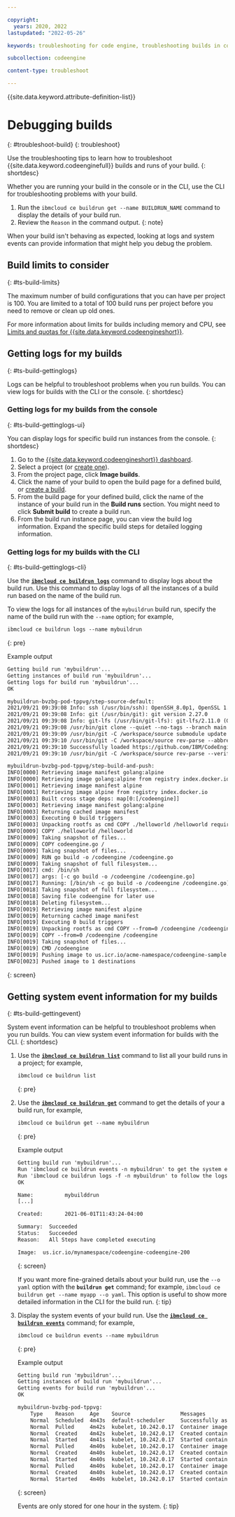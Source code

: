 ```yaml
---

copyright:
  years: 2020, 2022
lastupdated: "2022-05-26"

keywords: troubleshooting for code engine, troubleshooting builds in code engine, tips for builds in code engine, resolution of builds in code engine, builds

subcollection: codeengine

content-type: troubleshoot

---
```


{{site.data.keyword.attribute-definition-list}}

# Debugging builds 
{: #troubleshoot-build}
{: troubleshoot}

Use the troubleshooting tips to learn how to troubleshoot {{site.data.keyword.codeenginefull}} builds and runs of your build.
{: shortdesc}

Whether you are running your build in the console or in the CLI, use the CLI for troubleshooting problems with your build.
1. Run the `ibmcloud ce buildrun get --name BUILDRUN_NAME` command to display the details of your build run.
2. Review the `Reason` in the command output.
{: note}  

When your build isn't behaving as expected, looking at logs and system events can provide information that might help you debug the problem. 

## Build limits to consider 
{: #ts-build-limits}

The maximum number of build configurations that you can have per project is 100. You are limited to a total of 100 build runs per project before you need to remove or clean up old ones.

For more information about limits for builds including memory and CPU, see [Limits and quotas for {{site.data.keyword.codeengineshort}}](/docs/codeengine?topic=codeengine-limits).

## Getting logs for my builds
{: #ts-build-gettinglogs}

Logs can be helpful to troubleshoot problems when you run builds. You can view logs for builds with the CLI or the console. 
{: shortdesc}

### Getting logs for my builds from the console
{: #ts-build-gettinglogs-ui}

You can display logs for specific build run instances from the console. 
{: shortdesc}

1. Go to the [{{site.data.keyword.codeengineshort}} dashboard](https://cloud.ibm.com/codeengine/overview).
2. Select a project (or [create one](/docs/codeengine?topic=codeengine-manage-project#create-a-project)).
3. From the project page, click **Image builds**.
4. Click the name of your build to open the build page for a defined build, or [create a build](/docs/codeengine?topic=codeengine-build-image#build-create-console).
5. From the build page for your defined build, click the name of the instance of your build run in the **Build runs** section. You might need to click **Submit build** to create a build run.  
6. From the build run instance page, you can view the build log information. Expand the specific build steps for detailed logging information.

### Getting logs for my builds with the CLI
{: #ts-build-gettinglogs-cli}

Use the [**`ibmcloud ce buildrun logs`**](/docs/codeengine?topic=codeengine-cli#cli-buildrun-logs) command to display logs about the build run. Use this command to display logs of all the instances of a build run based on the name of the build run.

To view the logs for all instances of the `mybuildrun` build run, specify the name of the build run with the `--name` option; for example,  

```txt
ibmcloud ce buildrun logs --name mybuildrun
```
{: pre}

Example output

```txt
Getting build run 'mybuildrun'...
Getting instances of build run 'mybuildrun'...
Getting logs for build run 'mybuildrun'...
OK

mybuildrun-bvzbg-pod-tppvg/step-source-default:
2021/09/21 09:39:08 Info: ssh (/usr/bin/ssh): OpenSSH_8.0p1, OpenSSL 1.1.1g FIPS  21 Apr 2020
2021/09/21 09:39:08 Info: git (/usr/bin/git): git version 2.27.0
2021/09/21 09:39:08 Info: git-lfs (/usr/bin/git-lfs): git-lfs/2.11.0 (GitHub; linux amd64; go 1.14.4)
2021/09/21 09:39:08 /usr/bin/git clone --quiet --no-tags --branch main --depth 1 --single-branch -- https://github.com/IBM/CodeEngine /workspace/source
2021/09/21 09:39:09 /usr/bin/git -C /workspace/source submodule update --init --recursive --depth 1
2021/09/21 09:39:10 /usr/bin/git -C /workspace/source rev-parse --abbrev-ref HEAD
2021/09/21 09:39:10 Successfully loaded https://github.com/IBM/CodeEngine (main) into /workspace/source
2021/09/21 09:39:10 /usr/bin/git -C /workspace/source rev-parse --verify HEAD

mybuildrun-bvzbg-pod-tppvg/step-build-and-push:
INFO[0000] Retrieving image manifest golang:alpine
INFO[0000] Retrieving image golang:alpine from registry index.docker.io
INFO[0001] Retrieving image manifest alpine
INFO[0001] Retrieving image alpine from registry index.docker.io
INFO[0003] Built cross stage deps: map[0:[/codeengine]]
INFO[0003] Retrieving image manifest golang:alpine
INFO[0003] Returning cached image manifest
INFO[0003] Executing 0 build triggers
INFO[0003] Unpacking rootfs as cmd COPY ./helloworld /helloworld requires it.
INFO[0009] COPY ./helloworld /helloworld
INFO[0009] Taking snapshot of files...
INFO[0009] COPY codeengine.go /
INFO[0009] Taking snapshot of files...
INFO[0009] RUN go build -o /codeengine /codeengine.go
INFO[0009] Taking snapshot of full filesystem...
INFO[0017] cmd: /bin/sh
INFO[0017] args: [-c go build -o /codeengine /codeengine.go]
INFO[0017] Running: [/bin/sh -c go build -o /codeengine /codeengine.go]
INFO[0018] Taking snapshot of full filesystem...
INFO[0018] Saving file codeengine for later use
INFO[0018] Deleting filesystem...
INFO[0019] Retrieving image manifest alpine
INFO[0019] Returning cached image manifest
INFO[0019] Executing 0 build triggers
INFO[0019] Unpacking rootfs as cmd COPY --from=0 /codeengine /codeengine requires it.
INFO[0019] COPY --from=0 /codeengine /codeengine
INFO[0019] Taking snapshot of files...
INFO[0019] CMD /codeengine
INFO[0019] Pushing image to us.icr.io/acme-namespace/codeengine-sample
INFO[0023] Pushed image to 1 destinations
```
{: screen}

## Getting system event information for my builds
{: #ts-build-gettingevent}

System event information can be helpful to troubleshoot problems when you run builds. You can view system event information for builds with the CLI. 
{: shortdesc}

1. Use the [**`ibmcloud ce buildrun list`**](/docs/codeengine?topic=codeengine-cli#cli-buildrun-list) command to list all your build runs in a project; for example,

    ```txt
    ibmcloud ce buildrun list  
    ```
    {: pre}

2. Use the [**`ibmcloud ce buildrun get`**](/docs/codeengine?topic=codeengine-cli#cli-buildrun-get) command to get the details of your a build run, for example,

    ```txt
    ibmcloud ce buildrun get --name mybuildrun  
    ```
    {: pre}

    Example output 

    ```txt
    Getting build run 'mybuildrun'...
    Run 'ibmcloud ce buildrun events -n mybuildrun' to get the system events of the build run.
    Run 'ibmcloud ce buildrun logs -f -n mybuildrun' to follow the logs of the build run.
    OK

    Name:          mybuilddrun
    [...]

    Created:       2021-06-01T11:43:24-04:00

    Summary:  Succeeded
    Status:   Succeeded
    Reason:   All Steps have completed executing

    Image:  us.icr.io/mynamespace/codeengine-codeengine-200
    ```
    {: screen}

    If you want more fine-grained details about your build run, use the `--o yaml` option with the **`buildrun get`** command; for example, `ibmcloud ce buildrun get --name myapp --o yaml`. This option is useful to show more detailed information in the CLI for the build run.
    {: tip}

3. Display the system events of your build run. Use the [**`ibmcloud ce buildrun events`**](/docs/codeengine?topic=codeengine-cli#cli-buildrun-events) command; for example,

    ```txt
    ibmcloud ce buildrun events --name mybuildrun 
    ```
    {: pre} 

    Example output 

    ```txt
    Getting build run 'mybuildrun'...
    Getting instances of build run 'mybuildrun'...
    Getting events for build run 'mybuildrun'...
    OK

    mybuildrun-bvzbg-pod-tppvg:
        Type    Reason     Age    Source                Messages
        Normal  Scheduled  4m43s  default-scheduler     Successfully assigned 62ckpsxlh7x/mybuildrun-bvzbg-pod-tppvg to 10.242.0.17
        Normal  Pulled     4m42s  kubelet, 10.242.0.17  Container image "icr.io/obs/codeengine/tekton-pipeline/entrypoint-bff0a22da108bc2f16c818c97641a296:v0.23.0-rc6@sha256:43dd56a6c7c10f80300a861615f6f8d91c026deba744f81553a4e536b301b322" already present on machine
        Normal  Created    4m42s  kubelet, 10.242.0.17  Created container place-tools
        Normal  Started    4m41s  kubelet, 10.242.0.17  Started container place-tools
        Normal  Pulled     4m40s  kubelet, 10.242.0.17  Container image "icr.io/obs/codeengine/git:v0.8.100" already present on machine
        Normal  Created    4m40s  kubelet, 10.242.0.17  Created container step-source-default
        Normal  Started    4m40s  kubelet, 10.242.0.17  Started container step-source-default
        Normal  Pulled     4m40s  kubelet, 10.242.0.17  Container image "icr.io/obs/codeengine/buildkit/builder:v0.9.0-rc.19" already present on machine
        Normal  Created    4m40s  kubelet, 10.242.0.17  Created container step-build-and-push
        Normal  Started    4m40s  kubelet, 10.242.0.17  Started container step-build-and-push
    ```
    {: screen}

    Events are only stored for one hour in the system.
    {: tip}


